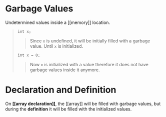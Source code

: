 # Garbage Values

Undetermined values inside a [[memory]] location.

> `int x; `
> > Since `x` is undefined, it will be initially filled with a garbage value. Until `x` is initialized.
> 
> `int x = 0;`
> > Now `x` is initialized with a value therefore it does not have garbage values inside it anymore.

# Declaration and Definition 

On **[[array declaration]]**, the [[array]] will be filled with garbage values, but during the **definition** it will be filled with the initialized values.